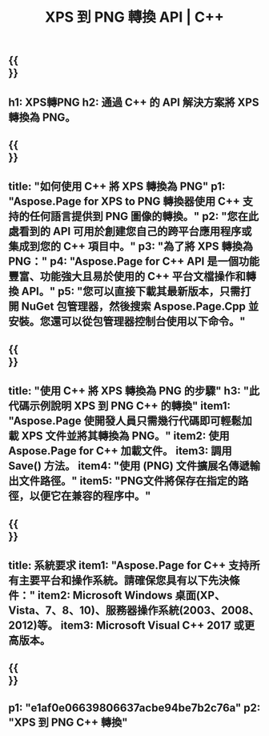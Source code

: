 ﻿---
translation: true
template: /_templates/_conversion-child-cpp.md
title: XPS 到 PNG 轉換 API | C++
url: /cpp/conversion/xps-to-png/
description: Aspose.Page 為 C++ API 解決方案提供的 PS 到 PNG 轉換。適用於 Windows 32 位、Windows 64 位和 Linux 64 位的 C++ 運行時環境。
informat: XPS
outformat: PNG
otherformats: EPS PS
---

{{<section banner>}}
---
h1: XPS轉PNG
h2: 通過 C++ 的 API 解決方案將 XPS 轉換為 PNG。
---

{{<section overview>}}
---
title: "如何使用 C++ 將 XPS 轉換為 PNG"
p1: "Aspose.Page for XPS to PNG 轉換器使用 C++ 支持的任何語言提供到 PNG 圖像的轉換。"
p2: "您在此處看到的 API 可用於創建您自己的跨平台應用程序或集成到您的 C++ 項目中。"
p3: "為了將 XPS 轉換為 PNG："
p4: "Aspose.Page for C++ API 是一個功能豐富、功能強大且易於使用的 C++ 平台文檔操作和轉換 API。"
p5: "您可以直接下載其最新版本，只需打開 NuGet 包管理器，然後搜索 Aspose.Page.Cpp 並安裝。您還可以從包管理器控制台使用以下命令。"
---

{{<section feature1>}}
---
title: "使用 C++ 將 XPS 轉換為 PNG 的步驟"
h3: "此代碼示例說明 XPS 到 PNG C++ 的轉換"
item1: "Aspose.Page 使開發人員只需幾行代碼即可輕鬆加載 XPS 文件並將其轉換為 PNG。"
item2: 使用 Aspose.Page for C++ 加載文件。
item3: 調用 Save() 方法。
item4: "使用 (PNG) 文件擴展名傳遞輸出文件路徑。"
item5: "PNG文件將保存在指定的路徑，以便它在兼容的程序中。"
---

{{<section feature2>}}
---
title: 系統要求
item1: "Aspose.Page for C++ 支持所有主要平台和操作系統。請確保您具有以下先決條件："
item2: Microsoft Windows 桌面(XP、Vista、7、8、10)、服務器操作系統(2003、2008、2012)等。
item3: Microsoft Visual C++ 2017 或更高版本。
---

{{<section gist>}}
---
p1: "e1af0e06639806637acbe94be7b2c76a"
p2: "XPS 到 PNG C++ 轉換"
---
